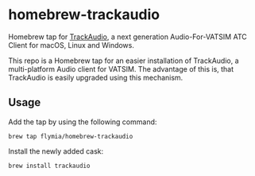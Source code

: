 # homebrew-trackaudio

Homebrew tap for [TrackAudio](https://github.com/pierr3/TrackAudio), a next generation Audio-For-VATSIM ATC Client for macOS, Linux and Windows.

This repo is a Homebrew tap for an easier installation of TrackAudio, a multi-platform Audio client for VATSIM. The advantage of this is, that TrackAudio is easily upgraded using this mechanism.

## Usage

Add the tap by using the following command:

```
brew tap flymia/homebrew-trackaudio
```

Install the newly added cask:

```
brew install trackaudio
```